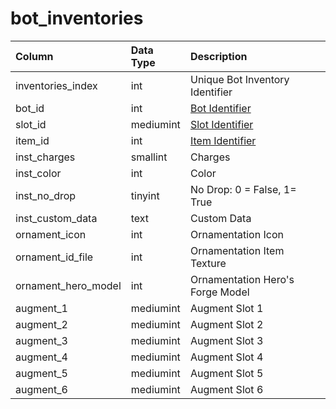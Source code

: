 # bot\_inventories

| Column | Data Type | Description |
| :--- | :--- | :--- |
| inventories\_index | int | Unique Bot Inventory Identifier |
| bot\_id | int | [Bot Identifier](bot_data.md) |
| slot\_id | mediumint | [Slot Identifier](https://eqemu.gitbook.io/server/categories/inventory/inventory-slots) |
| item\_id | int | [Item Identifier](https://github.com/EQEmu/docs-db-schema/tree/e0eb157dbf5563b03c0faf391abc87ec69239f4a/docs/categories/bots/items.md) |
| inst\_charges | smallint | Charges |
| inst\_color | int | Color |
| inst\_no\_drop | tinyint | No Drop: 0 = False, 1=  True |
| inst\_custom\_data | text | Custom Data |
| ornament\_icon | int | Ornamentation Icon |
| ornament\_id\_file | int | Ornamentation Item Texture |
| ornament\_hero\_model | int | Ornamentation Hero's Forge Model |
| augment\_1 | mediumint | Augment Slot 1 |
| augment\_2 | mediumint | Augment Slot 2 |
| augment\_3 | mediumint | Augment Slot 3 |
| augment\_4 | mediumint | Augment Slot 4 |
| augment\_5 | mediumint | Augment Slot 5 |
| augment\_6 | mediumint | Augment Slot 6 |

